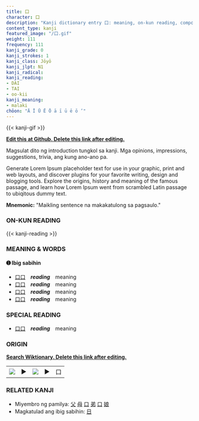 ```yaml
---
title: 口
character: 口
description: "Kanji dictionary entry 口: meaning, on-kun reading, compounds, origin, related kanji"
content_type: kanji
featured_image: "/口.gif"
weight: 111
frequency: 111
kanji_grade: 0
kanji_strokes: 1
kanji_class: Jōyō
kanji_jlpt: N1
kanji_radical: 
kanji_reading: 
- DAI
- TAI
- oo-kii
kanji_meaning:
- malaki
chōon: "Ā Ī Ū Ē Ō ā ī ū ē ō ’"
---
```

[//]: # (Don't edit the line below. Kanji animated GIF code is automatically generated.)
{{< kanji-gif >}}

[//]: # (Edit below this line.)

**[Edit this at Github. Delete this link after editing.](https://github.com/tim0g/tim/tree/main/content/kanji/口/index.md)**

Magsulat dito ng introduction tungkol sa kanji. Mga opinions, impressions, suggestions, trivia, ang kung ano-ano pa.

Generate Lorem Ipsum placeholder text for use in your graphic, print and web layouts, and discover plugins for your favorite writing, design and blogging tools. Explore the origins, history and meaning of the famous passage, and learn how Lorem Ipsum went from scrambled Latin passage to ubiqitous dummy text.
 
**Mnemonic:** "Maikling sentence na makakatulong sa pagsaulo."

### ON-KUN READING

[//]: # (Don't edit the line below. ON-KUN READING code is automatically generated.)
{{< kanji-reading >}}

### MEANING & WORDS

#### ➊ **Ibig sabihin**
  - [口](../口)[口](../口)　***reading***　meaning
  - [口](../口)[口](../口)　***reading***　meaning
  - [口](../口)[口](../口)　***reading***　meaning
  - [口](../口)[口](../口)　***reading***　meaning

### SPECIAL READING
  - [口](../口)[口](../口)　***reading***　meaning

### ORIGIN

**[Search Wiktionary. Delete this link after editing.](https://wiktionary.org/wiki/口)**
<table class="kanji-table"><tr><td>
<img src="60px-口-bronze.svg.png">
</td><td>▶</td><td>
<img src="60px-口-oracle.svg.png">
</td><td>▶</td>
<td class="kanji-origin">口</td>
</tr></table>

### RELATED KANJI
- Miyembro ng pamilya: [父](../父) [母](../母) [口](../口) [弟](../弟) [口](../口) [娘](../娘)
- Magkatulad ang ibig sabihin: [日](../日)
